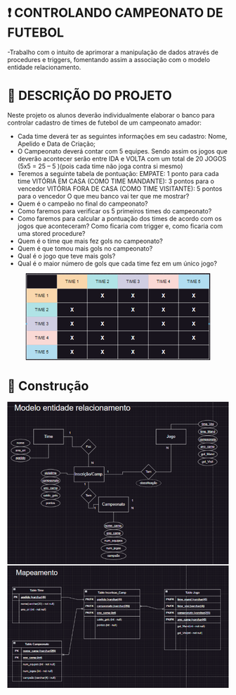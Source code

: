 # :exclamation: CONTROLANDO CAMPEONATO DE FUTEBOL

-Trabalho com o intuito de aprimorar a manipulação de dados através de procedures e triggers,
fomentando assim a associação com o modelo entidade relacionamento.

# :speech_balloon: DESCRIÇÃO DO PROJETO

Neste projeto os alunos deverão individualmente elaborar o banco para controlar cadastro de times de 
futebol de um campeonato amador:

- Cada time deverá ter as seguintes informações em seu cadastro: Nome, Apelido e Data de Criação;
- O Campeonato deverá contar com 5 equipes. Sendo assim os jogos que deverão acontecer serão 
entre IDA e VOLTA com um total de 20 JOGOS (5x5 = 25 – 5 )(pois cada time não joga contra si mesmo)
- Teremos a seguinte tabela de pontuação:
EMPATE: 1 ponto para cada time
VITÓRIA EM CASA (COMO TIME MANDANTE): 3 pontos para o vencedor
VITÓRIA FORA DE CASA (COMO TIME VISITANTE): 5 pontos para o vencedor
O que meu banco vai ter que me mostrar?
- Quem é o campeão no final do campeonato?
- Como faremos para verificar os 5 primeiros times do campeonato?
- Como faremos para calcular a pontuação dos times de acordo com os jogos que aconteceram? Como 
ficaria com trigger e, como ficaria com uma stored procedure?
- Quem é o time que mais fez gols no campeonato?
- Quem é que tomou mais gols no campeonato?
- Qual é o jogo que teve mais gols?
- Qual é o maior número de gols que cada time fez em um único jogo?

<p align = "center">
<img src="https://github.com/ViniciusDinizz/sql-campeonato-futebol/blob/main/images/tabelajogos.PNG?raw=true"/>
</p>  


# :construction_worker: Construção

<p align="center">
<img src="https://github.com/ViniciusDinizz/sql-campeonato-futebol/blob/main/images/mer.PNG?raw=true"/> 


<img src="https://github.com/ViniciusDinizz/sql-campeonato-futebol/blob/main/images/mapeamento.PNG?raw=true"/>
 <p/> 
